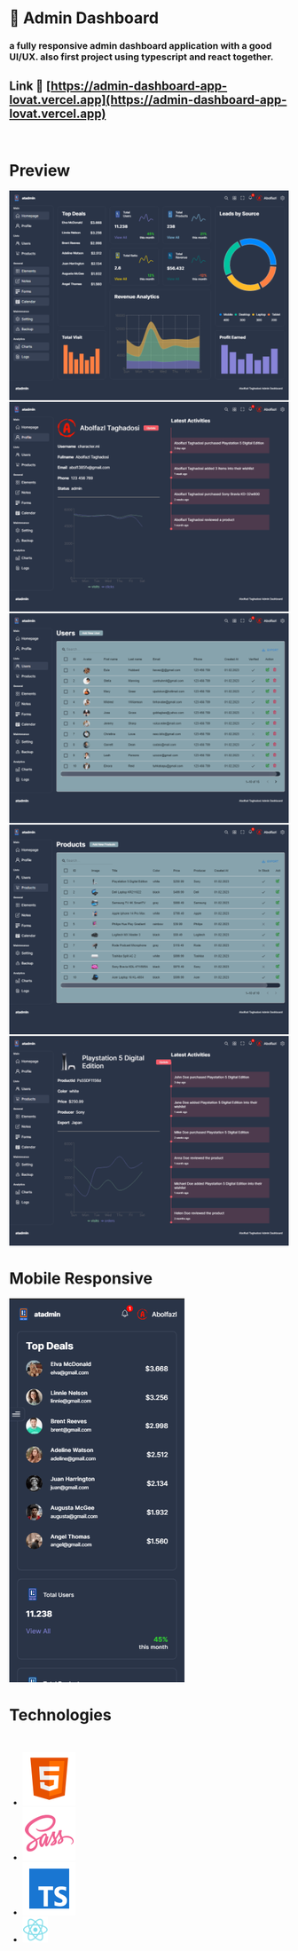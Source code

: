 # 📱 Admin Dashboard

### a fully responsive admin dashboard application with a good UI/UX. also first project using typescript and react together.

## Link 🔗 [https://admin-dashboard-app-lovat.vercel.app](https://admin-dashboard-app-lovat.vercel.app)

<br />

# Preview

<img src="./preview_images/admin-dashboard_first.png" alt="first" />
<img src="./preview_images/admin-dashboard_second.png" alt="second" />
<img src="./preview_images/admin-dashboard_third.png" alt="third" />
<img src="./preview_images/admin-dashboard_fourth.png" alt="fourth" />
<img src="./preview_images/admin-dashboard_fifth.png" alt="fifth" />

<br />

# Mobile Responsive

<img src="./preview_images/admin-dashboard_responsive.png" alt="responsive" />

# Technologies

<br />

<ul>
    <li>
        <img src="https://github.com/characterMi/characterMi/raw/main/images/technologies/icons8-html.svg" alt="HTML" />
    </li>
    <li>
        <img src="https://github.com/characterMi/characterMi/raw/main/images/technologies/icons8-sass.svg" alt="Sass" />
    </li>
    <li>
        <img src="https://github.com/characterMi/characterMi/raw/main/images/technologies/icons8-typescript.svg" alt="TypeScript" />
    </li>
    <li>
        <img src="https://github.com/characterMi/characterMi/raw/main/images/technologies/icons8-react-native.svg" width="46" height="46" alt="React" />
    </li>
</ul>
